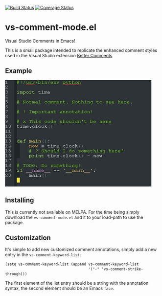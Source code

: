[![Build Status](https://travis-ci.org/Xaldew/vs-comment-el.svg?branch=master)](https://travis-ci.org/Xaldew/vs-comment-el)
[![Coverage Status](https://coveralls.io/repos/github/Xaldew/vs-comment-el/badge.svg?branch=master)](https://coveralls.io/github/Xaldew/vs-comment-el?branch=master)

# vs-comment-mode.el

 Visual Studio Comments in Emacs!

This is a small package intended to replicate the enhanced comment styles used
in the Visual Studio extension [Better Comments][1].

[1]: https://visualstudiogallery.msdn.microsoft.com/2856358f-a098-4237-b044-260443c9a303


## Example

![](https://raw.githubusercontent.com/xaldew/vs-comment-el/master/images/vs-comment-mode.gif)


## Installing

This is currently not available on MELPA. For the time being simply download the
`vs-comment-mode.el` and it to your load-path to use the package.


## Customization

It's simple to add new customized comment annotations, simply add a new entry in
the `vs-comment-keyword-list`:

    (setq vs-comment-keyword-list (append vs-comment-keyword-list
                                          '("-" 'vs-comment-strike-through)))

The first element of the list entry should be a string with the annotation
syntax, the second element should be an Emacs `face`.
